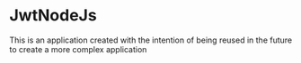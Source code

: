 # JwtNodeJs

This is an application created with the intention of being reused in the future to create a more complex application
